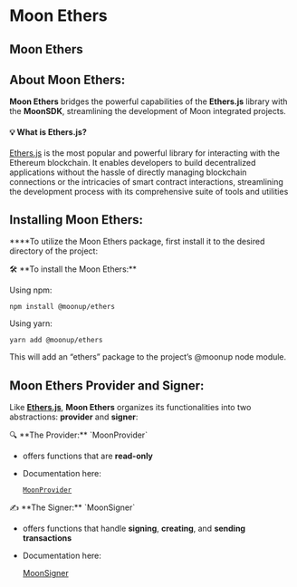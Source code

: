 # Moon Ethers

## Moon Ethers

## **About Moon Ethers:**

**Moon Ethers** bridges the powerful capabilities of the **Ethers.js** library with the **MoonSDK**, streamlining the development of Moon integrated projects.

#### 💡 What is Ethers.js?

[Ethers.js](https://docs.ethers.org/v5/) is the most popular and powerful library for interacting with the Ethereum blockchain. It enables developers to build decentralized applications without the hassle of directly managing blockchain connections or the intricacies of smart contract interactions, streamlining the development process with its comprehensive suite of tools and utilities

## **Installing Moon Ethers:**

\*\*\*\*To utilize the Moon Ethers package, first install it to the desired directory of the project:

🛠 \*\*To install the Moon Ethers:\*\*

Using npm:

`npm install @moonup/ethers`

Using yarn:

`yarn add @moonup/ethers`

This will add an “ethers” package to the project’s @moonup node module.

## **Moon Ethers Provider and Signer:**

Like [**Ethers.js**](https://docs.ethers.org/v5/), **Moon Ethers** organizes its functionalities into two abstractions: **provider** and **signer**:

🔍 \*\*The Provider:\*\* \`MoonProvider\`

* offers functions that are **read-only**
*   Documentation here:

    [`MoonProvider`](moonprovider-98424fc361554e529b42c6618739e9be.md)

✍️  \*\*The Signer:\*\* \`MoonSigner\`

* offers functions that handle **signing**, **creating**, and **sending transactions**
*   Documentation here:

    [MoonSigner](moonsigner-48c2980a33ab459b98198d189f18f641.md)
